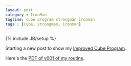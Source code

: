 ```yaml
---
layout: post
category : IronMan
tagline: cube program strongman ironman
tags : [cube, strongman, ironman]
---
```

{% include JB/setup %}

Starting a new post to show my [Improved Cube Program](http://blackironbeast.com/cube/calculator).

Here's the [PDF of v001 of my routine](https://www.dropbox.com/s/2b8oj2bou09gsjn/CubeRoutine-blackironbeast_v001.pdf).
